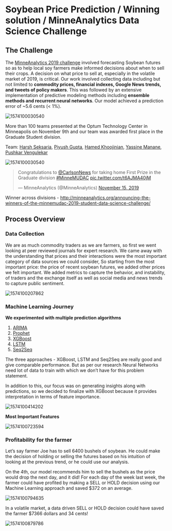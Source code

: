 # Soybean Price Prediction / Winning solution / MinneAnalytics Data Science Challenge

## The Challenge

The [MinneAnalytics 2019 challenge](http://minneanalytics.org/minnemudac/) involved forecasting Soybean futures so as to help local soy farmers make informed decisions about when to sell their crops. A decision on what price to sell at, especially in the volatile market of 2019, is critical. Our work involved collecting data including but not limited to **commodity prices, financial indexes, Google News trends, and tweets of policy makers**. This was followed by an extensive implementation of predictive modeling methods including **ensemble methods and recurrent neural networks**. Our model achieved a prediction error of ~5.6 cents (< 1%).

![1574100030540](https://github.com/guptapiyush340/Soybean-Price-Prediction---MinneMUDAC-winning-solution/blob/master/1.png)

More than 100 teams presented at the Optum Technology Center in Minneapolis on November 9th and our team was awarded first place in the Graduate Student division. 

Team: [Harsh Seksaria](https://www.linkedin.com/in/harsh-seksaria/), [Piyush Gupta](https://www.linkedin.com/in/piyushguptads/), [Hamed Khoojinian](https://www.linkedin.com/in/hamedian/), [Yassine Manane](https://www.linkedin.com/in/yassine-manane/), [Pushkar Vengulekar](https://www.linkedin.com/in/pvengurlekar/)

![1574100030540](https://github.com/guptapiyush340/Soybean-Price-Prediction---MinneMUDAC-winning-solution/blob/master/2.png)
<blockquote class="twitter-tweet"><p lang="en" dir="ltr">Congratulations to <a href="https://twitter.com/CarlsonNews?ref_src=twsrc%5Etfw">@CarlsonNews</a> for taking home First Prize in the Graduate division <a href="https://twitter.com/hashtag/MinneMUDAC?src=hash&amp;ref_src=twsrc%5Etfw">#MinneMUDAC</a> <a href="https://t.co/t6AJMA40jM">pic.twitter.com/t6AJMA40jM</a></p>&mdash; MinneAnalytics (@MinneAnalytics) <a href="https://twitter.com/MinneAnalytics/status/1195404197602054144?ref_src=twsrc%5Etfw">November 15, 2019</a></blockquote><script async src="https://platform.twitter.com/widgets.js" charset="utf-8"></script>

Winner across divisions - http://minneanalytics.org/announcing-the-winners-of-the-minnemudac-2019-student-data-science-challenge/

## Process Overview

### Data Collection

We are as much commodity traders as we are farmers, so first we went looking at peer reviewed journals for expert research. We came away with the understanding that prices and their interactions were the most important category of data sources we could consider, So starting from the most important price: the price of recent soybean futures, we added other prices we felt important. We added metrics to capture the behavior, and instability, of traders and the exchange itself as well as social media and news trends to capture public sentiment. 

![1574100207862](https://github.com/guptapiyush340/Soybean-Price-Prediction---MinneMUDAC-winning-solution/blob/master/3.png)

### Machine Learning Journey

**We experimented with multiple prediction algorithms**

1. [ARIMA](https://github.com/guptapiyush340/Soybean-Price-Prediction-Winning-solution-MinneAnalytics-Data-Science-Challenge/blob/master/ARIMA.ipynb)
2. [Prophet](https://github.com/guptapiyush340/Soybean-Price-Prediction-Winning-solution-MinneAnalytics-Data-Science-Challenge/blob/master/Prophet.ipynb)
3. [XGBoost](https://github.com/guptapiyush340/Soybean-Price-Prediction---MinneMUDAC-winning-solution/blob/master/MinneMUDAC%20Final%20Model%20-%20XGBoost%20with%20Hyper-parameter%20tuning.ipynb)
4. [LSTM](https://github.com/guptapiyush340/Soybean-Price-Prediction-Winning-solution-MinneAnalytics-Data-Science-Challenge/blob/master/LSTM.ipynb)
5. [Seq2Seq](https://github.com/guptapiyush340/Soybean-Price-Prediction-Winning-solution-MinneAnalytics-Data-Science-Challenge/blob/master/Seq2Seq.ipynb)

The three approaches - XGBoost, LSTM and Seq2Seq are really good and give comparable performance. But as per our research Neural Networks need lot of data to train with which we don’t have for this problem statement. 

In addition to this, our focus was on generating insights along with predictions, so we decided to finalize with XGBoost because it provides interpretation in terms of feature importance. 

![1574100414202](https://github.com/guptapiyush340/Soybean-Price-Prediction---MinneMUDAC-winning-solution/blob/master/4.png)

**Most Important Features**

![1574100723594](https://github.com/guptapiyush340/Soybean-Price-Prediction---MinneMUDAC-winning-solution/blob/master/5.png)

### Profitability for the farmer

Let’s say farmer Joe has to sell 6400 bushels of soybean. He could make the decision of holding or selling the futures based on his intuition of looking at the previous trend, or he could use our analysis. 

On the 4th, our model recommends him to sell the bushels as the price would drop the next day, and it did!  For each day of the week last week, the farmer could have profited by making a SELL or HOLD decision using our Machine Learning approach and saved $372 on an average.

![1574100794635](https://github.com/guptapiyush340/Soybean-Price-Prediction---MinneMUDAC-winning-solution/blob/master/6.png)

In a volatile market, a data driven SELL or HOLD decision could have saved the farmer $7366 dollars and 34 cents!

![1574100879786](https://github.com/guptapiyush340/Soybean-Price-Prediction---MinneMUDAC-winning-solution/blob/master/7.png)
